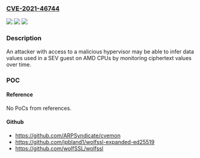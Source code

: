 ### [CVE-2021-46744](https://cve.mitre.org/cgi-bin/cvename.cgi?name=CVE-2021-46744)
![](https://img.shields.io/static/v1?label=Product&message=AMD%20Processors&color=blue)
![](https://img.shields.io/static/v1?label=Version&message=Processor%20%20EPYC%20&color=brightgreen)
![](https://img.shields.io/static/v1?label=Vulnerability&message=NA&color=brightgreen)

### Description

An attacker with access to a malicious hypervisor may be able to infer data values used in a SEV guest on AMD CPUs by monitoring ciphertext values over time.

### POC

#### Reference
No PoCs from references.

#### Github
- https://github.com/ARPSyndicate/cvemon
- https://github.com/jpbland1/wolfssl-expanded-ed25519
- https://github.com/wolfSSL/wolfssl

